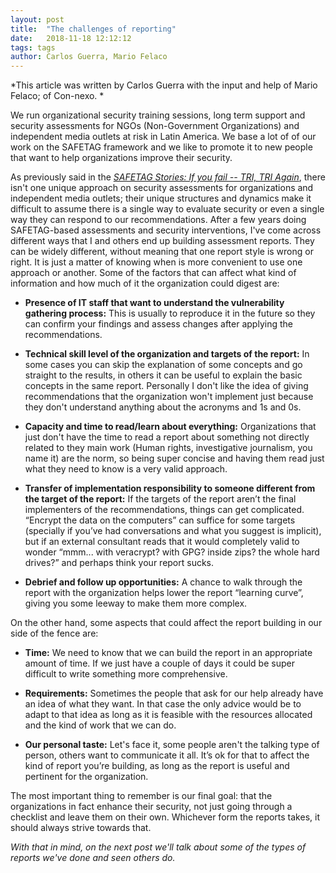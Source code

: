 ```yaml
---
layout: post
title:  "The challenges of reporting"
date:   2018-11-18 12:12:12
tags: tags
author: Carlos Guerra, Mario Felaco
---
```


*This article was written by Carlos Guerra with the input and help of
Mario Felaco; of Con-nexo. *

We run organizational security training sessions, long term support and
security assessments for NGOs (Non-Government Organizations) and
independent media outlets at risk in Latin America. We base a lot of of
our work on the SAFETAG framework and we like to promote it to new
people that want to help organizations improve their security.

As previously said in the [*SAFETAG Stories: If you fail -- TRI, TRI
Again*](https://safetag.org/2018/08/16/SAFETAGStories-dropbox.html),
there isn't one unique approach on security assessments for
organizations and independent media outlets; their unique structures and
dynamics make it difficult to assume there is a single way to evaluate
security or even a single way they can respond to our recommendations.
After a few years doing SAFETAG-based assessments and security
interventions, I've come across different ways that I and others end up
building assessment reports. They can be widely different, without
meaning that one report style is wrong or right. It is just a matter of
knowing when is more convenient to use one approach or another. Some of
the factors that can affect what kind of information and how much of it
the organization could digest are:


<!--more-->

-   **Presence of IT staff that want to understand the vulnerability gathering process:** This is usually to reproduce it in the future so they can confirm your findings and assess changes after applying the recommendations.

-   **Technical skill level of the organization and targets of the report:** In some cases you can skip the explanation of some concepts and go straight to the results, in others it can be  useful to explain the basic concepts in the same report.  Personally I don't like the idea of giving recommendations that the organization won't implement just because they don't understand anything about the acronyms and 1s and 0s.

-   **Capacity and time to read/learn about everything:** Organizations that just don't have the time to read a report about something not directly related to they main work (Human rights, investigative journalism, you name it) are the norm, so being super concise and having them read just what they need to know is a very valid approach.

-   **Transfer of implementation responsibility to someone different from the target of the report:** If the targets of the report aren’t the final implementers of the recommendations, things can get complicated. “Encrypt the data on the computers” can suffice for some targets (specially if you’ve had conversations and what you suggest is implicit), but if an external consultant reads that it would completely valid to wonder “mmm... with veracrypt? with GPG? inside zips? the whole hard drives?” and perhaps think your report sucks.

-   **Debrief and follow up opportunities:** A chance to walk through the report with the organization helps lower the report “learning curve”, giving you some leeway to make them more complex.

On the other hand, some aspects that could affect the report building in
our side of the fence are:

-   **Time:** We need to know that we can build the report in an appropriate amount of time. If we just have a couple of days it could be super difficult to write something more comprehensive.

-   **Requirements:** Sometimes the people that ask for our help already have an idea of what they want. In that case the only advice would be to adapt to that idea as long as it is feasible with the resources allocated and the kind of work that we can do.

-   **Our personal taste:** Let's face it, some people aren't the talking type of person, others want to communicate it all. It’s ok for that to affect the kind of report you’re building, as long as the report is useful and pertinent for the organization.

The most important thing to remember is our final goal: that the organizations in fact enhance their security, not just going through a checklist and leave them on their own. Whichever form the reports takes, it should always strive towards that.

*With that in mind, on the next post we'll talk about some of the types of reports we've done and seen others do.*
